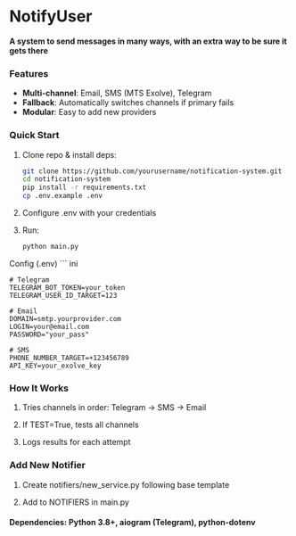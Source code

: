 # NotifyUser

**A system to send messages in many ways, with an extra way to be sure it gets there**

### Features

- **Multi-channel**: Email, SMS (MTS Exolve), Telegram
- **Fallback**: Automatically switches channels if primary fails
- **Modular**: Easy to add new providers

### Quick Start

1. Clone repo & install deps:
   ```bash  
   git clone https://github.com/yourusername/notification-system.git  
   cd notification-system  
   pip install -r requirements.txt  
   cp .env.example .env
2. Configure .env with your credentials
3. Run:

    ``` bash
    python main.py  

Config (.env)
    ``` ini

    # Telegram  
    TELEGRAM_BOT_TOKEN=your_token  
    TELEGRAM_USER_ID_TARGET=123  
    
    # Email  
    DOMAIN=smtp.yourprovider.com  
    LOGIN=your@email.com  
    PASSWORD="your_pass"  
    
    # SMS  
    PHONE_NUMBER_TARGET=+123456789  
    API_KEY=your_exolve_key  

### How It Works

1. Tries channels in order: Telegram → SMS → Email

2. If TEST=True, tests all channels

3. Logs results for each attempt

### Add New Notifier

1. Create notifiers/new_service.py following base template

2. Add to NOTIFIERS in main.py

#### Dependencies: Python 3.8+, aiogram (Telegram), python-dotenv
